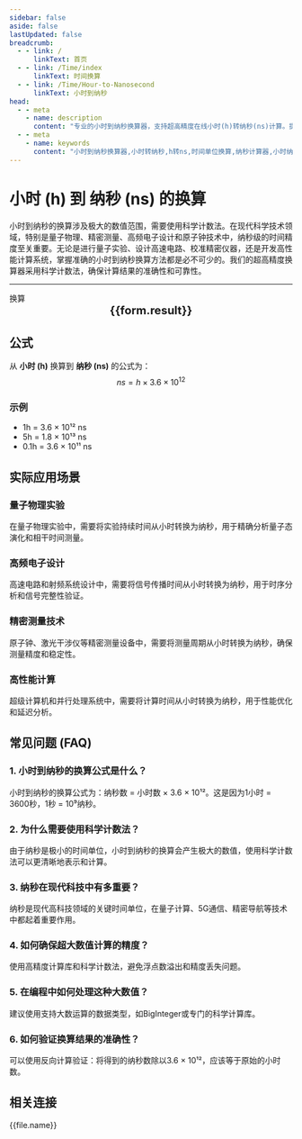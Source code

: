 ```yaml
---
sidebar: false
aside: false
lastUpdated: false
breadcrumb:
  - - link: /
      linkText: 首页
  - - link: /Time/index
      linkText: 时间换算
  - - link: /Time/Hour-to-Nanosecond
      linkText: 小时到纳秒
head:
  - - meta
    - name: description
      content: "专业的小时到纳秒换算器，支持超高精度在线小时(h)转纳秒(ns)计算。提供详细换算公式、实际应用场景和常见问题解答，适用于量子物理、精密测量、高频电子等领域的超精密时间单位转换需求。"
  - - meta
    - name: keywords
      content: "小时到纳秒换算器,小时转纳秒,h转ns,时间单位换算,纳秒计算器,小时纳秒转换,在线时间换算,量子物理计算,精密测量工具,高频电子设计,超精密时间转换,时间换算公式,小时单位,纳秒单位,科学计算器"
---
```

# 小时 (h) 到 纳秒 (ns) 的换算

小时到纳秒的换算涉及极大的数值范围，需要使用科学计数法。在现代科学技术领域，特别是量子物理、精密测量、高频电子设计和原子钟技术中，纳秒级的时间精度至关重要。无论是进行量子实验、设计高速电路、校准精密仪器，还是开发高性能计算系统，掌握准确的小时到纳秒换算方法都是必不可少的。我们的超高精度换算器采用科学计数法，确保计算结果的准确性和可靠性。

---
<script setup>
import { onMounted, reactive, inject, ref } from 'vue'
import { NButton,NForm ,NFormItem,NInput,NInputNumber,NSelect,NCard,useMessage,NGrid ,NGi  } from 'naive-ui'
import { defineClientComponent } from 'vitepress'
import { Time } from '../../files';

const convert = inject('convert')
const seoKey = [
  '时分等于秒的单位',
  '秒转换',
  '秒的符号',
  '小时单位',
  '小时的单位',
  '时间符号',
  '秒换算小时',
  'hours什么意思',
  '分钟的单位',
  'h是什么单位',
  '时间计算器 小时',
  '时间换算单位',
  '时间单位转换',
  'hr是什么单位',
  '时间换算器在线使用',
  '时分秒符号',
  '小时的英文',
  '小时英文',
  '秒的单位换算',
  '分秒符号',
  '分钟单位',
  '时间单位换算',
  '时间转换器',
  '分钟缩写',
  '时间换算',
  '分钟',
  '秒',
  'hour',
  'hours'
]
const form = reactive({
  number: null,
  result: '',
  title: '小时到纳秒换算器'
})

const convertHandler = () => {
  if (form.number !== null && !isNaN(form.number)) {
    const convertedValue = parseFloat(form.number) * 3600000000000
    form.result = `${form.number}h = ${convertedValue.toFixed(0)}ns`
  } else {
    form.result = '请输入有效的数值。'
  }
}
</script>

<n-form size="large" :model="form">
  <n-form-item label="小时 (h)">
    <n-input-number v-model:value="form.number" placeholder="输入小时" style="width: 100%" />
  </n-form-item>
  <n-form-item>
    <n-button type="info" @click="convertHandler" block>换算</n-button>
  </n-form-item>
</n-form>

<n-card :title="form.title" embedded :bordered="false" hoverable segmented>
  <div style="text-align:center;font-size:20px;">
    <strong>{{form.result}}</strong>
  </div>
  <template #footer>
    <div style="display: flex; flex-wrap: wrap; gap: 8px; justify-content: center;">
      <span v-for="keyword in seoKey" :key="keyword" style="background: #f0f0f0; padding: 4px 8px; border-radius: 4px; font-size: 12px; color: #666;">
        {{keyword}}
      </span>
    </div>
  </template>
</n-card>

## 公式

从 **小时 (h)** 换算到 **纳秒 (ns)** 的公式为：
$$ ns = h \times 3.6 \times 10^{12} $$

### 示例
- 1h = 3.6 × 10¹² ns
- 5h = 1.8 × 10¹³ ns
- 0.1h = 3.6 × 10¹¹ ns

## 实际应用场景

### 量子物理实验
在量子物理实验中，需要将实验持续时间从小时转换为纳秒，用于精确分析量子态演化和相干时间测量。

### 高频电子设计
高速电路和射频系统设计中，需要将信号传播时间从小时转换为纳秒，用于时序分析和信号完整性验证。

### 精密测量技术
原子钟、激光干涉仪等精密测量设备中，需要将测量周期从小时转换为纳秒，确保测量精度和稳定性。

### 高性能计算
超级计算机和并行处理系统中，需要将计算时间从小时转换为纳秒，用于性能优化和延迟分析。

## 常见问题 (FAQ)

### 1. 小时到纳秒的换算公式是什么？
小时到纳秒的换算公式为：纳秒数 = 小时数 × 3.6 × 10¹²。这是因为1小时 = 3600秒，1秒 = 10⁹纳秒。

### 2. 为什么需要使用科学计数法？
由于纳秒是极小的时间单位，小时到纳秒的换算会产生极大的数值，使用科学计数法可以更清晰地表示和计算。

### 3. 纳秒在现代科技中有多重要？
纳秒是现代高科技领域的关键时间单位，在量子计算、5G通信、精密导航等技术中都起着重要作用。

### 4. 如何确保超大数值计算的精度？
使用高精度计算库和科学计数法，避免浮点数溢出和精度丢失问题。

### 5. 在编程中如何处理这种大数值？
建议使用支持大数运算的数据类型，如BigInteger或专门的科学计算库。

### 6. 如何验证换算结果的准确性？
可以使用反向计算验证：将得到的纳秒数除以3.6 × 10¹²，应该等于原始的小时数。
## 相关连接
<n-grid x-gap="12" :cols="2">
  <n-gi v-for="(file, index) in Time" :key="index">
    <n-button
      text
      tag="a"
      :href="file.path"
      type="info"
    >
      {{file.name}}
    </n-button>
  </n-gi>
</n-grid>